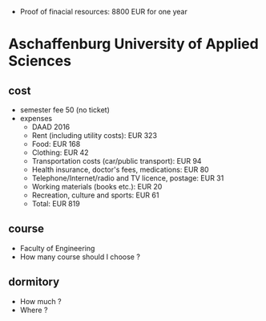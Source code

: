 - Proof of finacial resources: 8800 EUR for one year
# Aschaffenburg University of Applied Sciences
## cost
- semester fee 50 (no ticket)
- expenses
  - DAAD 2016
  - Rent (including utility costs): EUR 323
  - Food: EUR 168
  - Clothing: EUR 42
  - Transportation costs (car/public transport): EUR 94
  - Health insurance, doctor's fees, medications: EUR 80
  - Telephone/Internet/radio and TV licence, postage: EUR 31
  - Working materials (books etc.): EUR 20
  - Recreation, culture and sports: EUR 61
  - Total: EUR 819
## course
- Faculty of Engineering
- How many course should I choose ?
## dormitory
- How much ?
- Where ?
